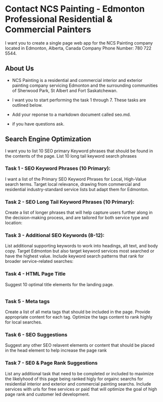 # Contact  NCS Painting - Edmonton Professional Residential & Commercial Painters

I want you to create a single page web app for the NCS Painting company located in Edmonton,
Alberta, Canada Company Phone Number: 780 722 5544.

## About Us 

-  NCS Painting is a residential and commercial interior and exterior painting company servicing
  Edmonton and the surrounding communities of Sherwood Park, St Albert and Fort Saskatchewan.

- I want you to start performing the task 1 through 7. These tasks are outlined below.
- Add your reponse to a markdown document called seo.md.
- if you have questions ask.

## Search Engine Optimization

I want you to list 10 SEO primary Keyword phrases that should be found in the contents of the page.
List 10 long tail keyword search phrases

### Task 1 - SEO Keyword Phrases (10 Primary):

I want a list of the Primary SEO Keyword Phrases for Local, High-Value search terms. Target local
relevance, drawing from commercial and residential industry-standard service lists but adapt them
for Edmonton.

### Task 2 - SEO Long Tail Keyword Phrases (10 Primary):

Create a list of longer phrases that will help capture users further along in the decision-making
process, and are tailored for both service type and location:

### Task 3 - Additional SEO Keywords (8-12):

List additional supporting keywords to work into headings, alt text, and body copy. Target Edmonton
but also target keyword services most searched or have the highest value. Include keyword search
patterns that rank for broader service-related searches:

### Task 4 - HTML Page Title

Suggest 10 optimal title elements for the landing page.

```html

```

### Task 5 - Meta tags

Create a list of all meta tags that should be included in the page. Provide appropriate content for
each tag. Optimize the tags content to rank highly for local searches.

### Task 6 - SEO Suggestions

Suggest any other SEO relavent elements or content that should be placed in the head element to help
increase the page rank

### Task 7 - SE0 & Page Rank Suggestions

List any additional task that need to be completed or included to maximize the likelyhood of this
page being ranked higly for orgainc searchs for residential interior and exterior and commercial
painting searchs. Include services with urls for free services or paid that will optimize the goal
of high page rank and customer led development.
